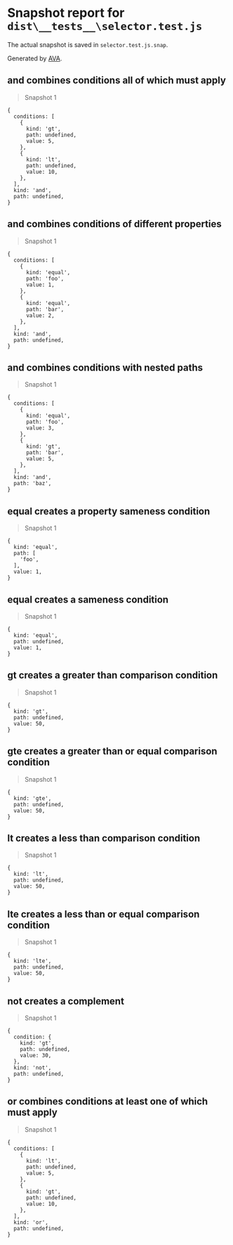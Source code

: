 # Snapshot report for `dist\__tests__\selector.test.js`

The actual snapshot is saved in `selector.test.js.snap`.

Generated by [AVA](https://ava.li).

## and combines conditions all of which must apply

> Snapshot 1

    {
      conditions: [
        {
          kind: 'gt',
          path: undefined,
          value: 5,
        },
        {
          kind: 'lt',
          path: undefined,
          value: 10,
        },
      ],
      kind: 'and',
      path: undefined,
    }

## and combines conditions of different properties

> Snapshot 1

    {
      conditions: [
        {
          kind: 'equal',
          path: 'foo',
          value: 1,
        },
        {
          kind: 'equal',
          path: 'bar',
          value: 2,
        },
      ],
      kind: 'and',
      path: undefined,
    }

## and combines conditions with nested paths

> Snapshot 1

    {
      conditions: [
        {
          kind: 'equal',
          path: 'foo',
          value: 3,
        },
        {
          kind: 'gt',
          path: 'bar',
          value: 5,
        },
      ],
      kind: 'and',
      path: 'baz',
    }

## equal creates a property sameness condition

> Snapshot 1

    {
      kind: 'equal',
      path: [
        'foo',
      ],
      value: 1,
    }

## equal creates a sameness condition

> Snapshot 1

    {
      kind: 'equal',
      path: undefined,
      value: 1,
    }

## gt creates a greater than comparison condition

> Snapshot 1

    {
      kind: 'gt',
      path: undefined,
      value: 50,
    }

## gte creates a greater than or equal comparison condition

> Snapshot 1

    {
      kind: 'gte',
      path: undefined,
      value: 50,
    }

## lt creates a less than comparison condition

> Snapshot 1

    {
      kind: 'lt',
      path: undefined,
      value: 50,
    }

## lte creates a less than or equal comparison condition

> Snapshot 1

    {
      kind: 'lte',
      path: undefined,
      value: 50,
    }

## not creates a complement

> Snapshot 1

    {
      condition: {
        kind: 'gt',
        path: undefined,
        value: 30,
      },
      kind: 'not',
      path: undefined,
    }

## or combines conditions at least one of which must apply

> Snapshot 1

    {
      conditions: [
        {
          kind: 'lt',
          path: undefined,
          value: 5,
        },
        {
          kind: 'gt',
          path: undefined,
          value: 10,
        },
      ],
      kind: 'or',
      path: undefined,
    }
